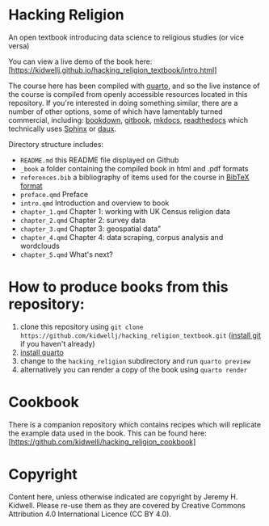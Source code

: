 # Hacking Religion

An open textbook introducing data science to religious studies (or vice versa)

You can view a live demo of the book here: [https://kidwellj.github.io/hacking_religion_textbook/intro.html]

The course here has been compiled with [quarto](https://quarto.org/), and so the live instance of the course is compiled from openly accessible resources located in this repository. If you're interested in doing something similar, there are a number of other options, some of which have lamentably turned commercial, including:  [bookdown](https://github.com/rstudio/bookdown), [gitbook](https://docs.gitbook.com/), [mkdocs](https://www.mkdocs.org/), [readthedocs](https://readthedocs.org) which technically uses [Sphinx](http://www.sphinx-doc.org/en/master/) or [daux](https://daux.io/).

Directory structure includes:
* `README.md` this README file displayed on Github
* `_book` a folder containing the compiled book in html and .pdf formats
* `references.bib` a bibliography of items used for the course in [BibTeX format](http://www.bibtex.org/Format/)
* `preface.qmd` Preface
* `intro.qmd` Introduction and overview to book
* `chapter_1.qmd` Chapter 1: working with UK Census religion data
* `chapter_2.qmd` Chapter 2: survey data
* `chapter_3.qmd` Chapter 3: geospatial data"
* `chapter_4.qmd` Chapter 4: data scraping, corpus analysis and wordclouds
* `chapter_5.qmd` What's next?

# How to produce books from this repository:

1. clone this repository using `git clone https://github.com/kidwellj/hacking_religion_textbook.git` ([install git](https://git-scm.com/downloads) if you haven't already)
2. [install quarto](https://quarto.org/docs/get-started/)
3. change to the `hacking_religion` subdirectory and run `quarto preview`
4. alternatively you can render a copy of the book using `quarto render`

# Cookbook

There is a companion repository which contains recipes which will replicate the example data used in the book. This can be found here: [https://github.com/kidwellj/hacking_religion_cookbook]

# Copyright

Content here, unless otherwise indicated are copyright by Jeremy H. Kidwell. Please re-use them as they are covered by Creative Commons Attribution 4.0 International Licence (CC BY 4.0).
